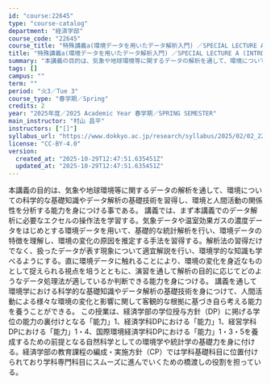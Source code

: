 ```yaml
---
id: "course:22645"
type: "course-catalog"
department: "経済学部"
course_code: "22645"
course_title: "特殊講義a(環境データを用いたデータ解析入門) ／SPECIAL LECTURE A (INTRODUCTION TO DATA ANALYSIS USING ENVIRONMENTAL DATA)"
title: "特殊講義a(環境データを用いたデータ解析入門) ／SPECIAL LECTURE A (INTRODUCTION TO DATA ANALYSIS USING ENVIRONMENTAL DATA)"
summary: "本講義の目的は、気象や地球環境等に関するデータの解析を通して、環境についての科学的な基礎知識やデータ解析の基礎技術を習得し、環境と人間活動の関係性を分析する能力を身につける事である。 講義では、まず本講義でのデータ解析に必要なエクセルの操作…"
tags: []
campus: ""
term: ""
period: "火3／Tue 3"
course_type: "春学期／Spring"
credits: 2
year: "2025年度／2025 Academic Year 春学期／SPRING SEMESTER"
main_instructor: "村山 昌平"
instructors: ["[]"]
syllabus_url: "https://www.dokkyo.ac.jp/research/syllabus/2025/02/02_22645_ja_JP.html"
license: "CC-BY-4.0"
version:
  created_at: "2025-10-29T12:47:51.635451Z"
  updated_at: "2025-10-29T12:47:51.635451Z"
---
```

本講義の目的は、気象や地球環境等に関するデータの解析を通して、環境についての科学的な基礎知識やデータ解析の基礎技術を習得し、環境と人間活動の関係性を分析する能力を身につける事である。 講義では、まず本講義でのデータ解析に必要なエクセルの操作法を学習する。気象データや温室効果ガスの濃度データをはじめとする環境データを用いて、基礎的な統計解析を行い、環境データの特徴を理解し、環境の変化の原因を推定する手法を習得する。解析法の習得だけでなく、扱ったデータが表す現象について適宜解説を行い、環境学的な知識も学べるようにする。直に環境データに触れることにより、環境の変化を身近なものとして捉えられる視点を培うとともに、演習を通して解析の目的に応じてどのようなデータ処理法が適しているか判断できる能力を身につける。 講義を通して環境学における科学的な基礎知識やデータ解析の基礎技術を身につけて、人間活動による様々な環境の変化と影響に関して客観的な根拠に基づき自ら考える能力を養うことができる。 この授業は、経済学部の学位授与方針（DP）に掲げる学位の能力の裏付けとなる「能力」1、経済学科DPにおける「能力」1、経営学科DPにおける「能力」1・4、国際環境経済学科DPにおける「能力」1・3・5を養成するための前提となる自然科学としての環境学や統計学の基礎力を身に付ける。経済学部の教育課程の編成・実施方針（CP）では学科基礎科目に位置付けられており学科専門科目にスムーズに進んでいくための橋渡しの役割を担っている。
